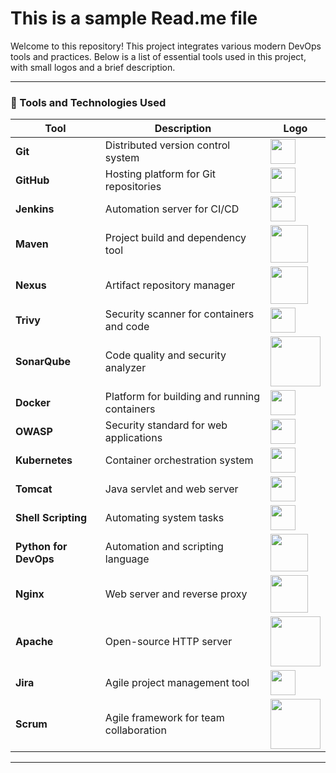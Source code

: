 # This is a sample Read.me file

Welcome to this repository! This project integrates various modern DevOps tools and practices. Below is a list of essential tools used in this project, with small logos and a brief description.

---

### 🚀 Tools and Technologies Used

| Tool | Description | Logo |
|------|-------------|------|
| **Git** | Distributed version control system | <img src="https://git-scm.com/images/logos/downloads/Git-Icon-1788C.png" width="40"/> |
| **GitHub** | Hosting platform for Git repositories | <img src="https://github.githubassets.com/images/modules/logos_page/GitHub-Mark.png" width="40"/> |
| **Jenkins** | Automation server for CI/CD | <img src="https://www.jenkins.io/images/logos/jenkins/jenkins.png" width="40"/> |
| **Maven** | Project build and dependency tool | <img src="https://maven.apache.org/images/maven-logo-black-on-white.png" width="60"/> |
| **Nexus** | Artifact repository manager | <img src="https://upload.wikimedia.org/wikipedia/commons/thumb/3/3f/Sonatype_Nexus_Logo.png/240px-Sonatype_Nexus_Logo.png" width="60"/> |
| **Trivy** | Security scanner for containers and code | <img src="https://aquasecurity.github.io/trivy-images/logo.png" width="40"/> |
| **SonarQube** | Code quality and security analyzer | <img src="https://www.sonarsource.com/logos/index/sonarqube-logo.png" width="80"/> |
| **Docker** | Platform for building and running containers | <img src="https://www.docker.com/wp-content/uploads/2022/03/Moby-logo.png" width="40"/> |
| **OWASP** | Security standard for web applications | <img src="https://owasp.org/assets/images/logo.png" width="40"/> |
| **Kubernetes** | Container orchestration system | <img src="https://upload.wikimedia.org/wikipedia/commons/3/39/Kubernetes_logo_without_workmark.svg" width="40"/> |
| **Tomcat** | Java servlet and web server | <img src="https://tomcat.apache.org/res/images/tomcat.png" width="40"/> |
| **Shell Scripting** | Automating system tasks | <img src="https://upload.wikimedia.org/wikipedia/commons/4/4b/Bash_Logo_Colored.svg" width="40"/> |
| **Python for DevOps** | Automation and scripting language | <img src="https://www.python.org/static/community_logos/python-logo.png" width="60"/> |
| **Nginx** | Web server and reverse proxy | <img src="https://upload.wikimedia.org/wikipedia/commons/c/c5/Nginx_logo.svg" width="60"/> |
| **Apache** | Open-source HTTP server | <img src="https://upload.wikimedia.org/wikipedia/commons/5/5f/Apache_Software_Foundation_Logo.svg" width="80"/> |
| **Jira** | Agile project management tool | <img src="https://wac-cdn.atlassian.com/dam/jcr:623c69e1-1c56-4bb9-9303-1fc6db5e18a4/Jira%20Software_800x800@2x.png" width="40"/> |
| **Scrum** | Agile framework for team collaboration | <img src="https://www.scrum.org/themes/custom/scrumorg/assets/images/scrum-org-logo.svg" width="80"/> |

---


